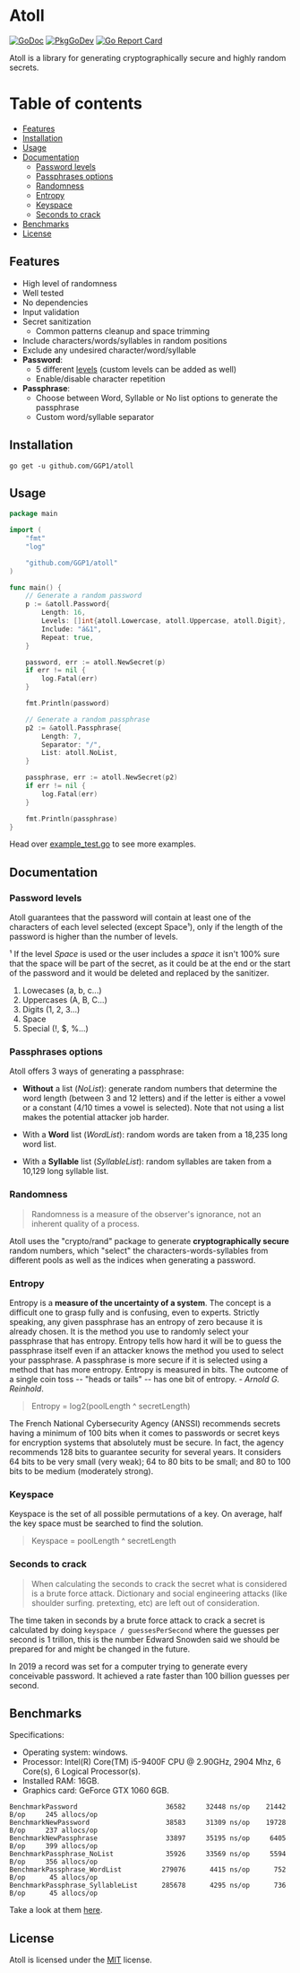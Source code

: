 # Atoll

[![GoDoc](https://img.shields.io/static/v1?label=godoc&message=reference&color=blue)](https://godoc.org/github.com/GGP1/atoll)
[![PkgGoDev](https://pkg.go.dev/badge/github.com/GGP1/atoll)](https://pkg.go.dev/github.com/GGP1/atoll)
[![Go Report Card](https://goreportcard.com/badge/github.com/GGP1/atoll)](https://goreportcard.com/report/github.com/GGP1/atoll)

Atoll is a library for generating cryptographically secure and highly random secrets.

# Table of contents

- [Features](#features)
- [Installation](#installation)
- [Usage](#usage)
- [Documentation](#documentation)
    - [Password levels](#password-levels)
    - [Passphrases options](#passphrases-options)
    - [Randomness](#randomness)
    - [Entropy](#entropy)
    - [Keyspace](#keyspace)
    - [Seconds to crack](#seconds-to-crack)
- [Benchmarks](#benchmarks)
- [License](#license)

## Features

- High level of randomness
- Well tested
- No dependencies
- Input validation
- Secret sanitization
    * Common patterns cleanup and space trimming
- Include characters/words/syllables in random positions
- Exclude any undesired character/word/syllable
- **Password**:
    * 5 different [levels](#password-levels) (custom levels can be added as well)
    * Enable/disable character repetition
- **Passphrase**:
    * Choose between Word, Syllable or No list options to generate the passphrase
    * Custom word/syllable separator

## Installation

```
go get -u github.com/GGP1/atoll
```

## Usage

```go
package main

import (
    "fmt"
    "log"

    "github.com/GGP1/atoll"
)

func main() {
    // Generate a random password
    p := &atoll.Password{
        Length: 16,
        Levels: []int{atoll.Lowercase, atoll.Uppercase, atoll.Digit},
        Include: "á&1",
        Repeat: true,
    }

    password, err := atoll.NewSecret(p)
    if err != nil {
        log.Fatal(err)
    }

    fmt.Println(password)

    // Generate a random passphrase
    p2 := &atoll.Passphrase{
        Length: 7,
        Separator: "/",
        List: atoll.NoList,
    }

    passphrase, err := atoll.NewSecret(p2)
    if err != nil {
        log.Fatal(err)
    }

    fmt.Println(passphrase)
}
```

Head over [example_test.go](/example_test.go) to see more examples.

## Documentation

### Password levels

Atoll guarantees that the password will contain at least one of the characters of each level selected (except Space¹), only if the length of the password is higher than the number of levels.

¹ If the level *Space* is used or the user includes a *space* it isn't 100% sure that the space will be part of the secret, as it could be at the end or the start of the password and it would be deleted and replaced by the sanitizer.

1. Lowecases (a, b, c...)
2. Uppercases (A, B, C...)
3. Digits (1, 2, 3...)
4. Space
5. Special (!, $, %...)

### Passphrases options

Atoll offers 3 ways of generating a passphrase:

- **Without** a list (*NoList*): generate random numbers that determine the word length (between 3 and 12 letters) and if the letter is either a vowel or a constant (4/10 times a vowel is selected). Note that not using a list makes the potential attacker job harder.

- With a **Word** list (*WordList*): random words are taken from a 18,235 long word list.
    
- With a **Syllable** list (*SyllableList*): random syllables are taken from a 10,129 long syllable list.

### Randomness

> Randomness is a measure of the observer's ignorance, not an inherent quality of a process.

Atoll uses the "crypto/rand" package to generate **cryptographically secure** random numbers, which "select" the characters-words-syllables from different pools as well as the indices when generating a password.

### Entropy

Entropy is a **measure of the uncertainty of a system**. The concept is a difficult one to grasp fully and is confusing, even to experts. Strictly speaking, any given passphrase has an entropy of zero because it is already chosen. It is the method you use to randomly select your passphrase that has entropy. Entropy tells how hard it will be to guess the passphrase itself even if an attacker knows the method you used to select your passphrase. A passphrase is more secure if it is selected using a method that has more entropy. Entropy is measured in bits. The outcome of a single coin toss -- "heads or tails" -- has one bit of entropy. - *Arnold G. Reinhold*.

> Entropy = log2(poolLength ^ secretLength)

The French National Cybersecurity Agency (ANSSI) recommends secrets having a minimum of 100 bits when it comes to passwords or secret keys for encryption systems that absolutely must be secure. In fact, the agency recommends 128 bits to guarantee security for several years. It considers 64 bits to be very small (very weak); 64 to 80 bits to be small; and 80 to 100 bits to be medium (moderately strong).

### Keyspace

Keyspace is the set of all possible permutations of a key. On average, half the key space must be searched to find the solution.

> Keyspace = poolLength ^ secretLength

### Seconds to crack

> When calculating the seconds to crack the secret what is considered is a brute force attack. Dictionary and social engineering attacks (like shoulder surfing. pretexting, etc) are left out of consideration.

The time taken in seconds by a brute force attack to crack a secret is calculated by doing `keyspace / guessesPerSecond` where the guesses per second is 1 trillon, this is the number Edward Snowden said we should be prepared for and might be changed in the future.

In 2019 a record was set for a computer trying to generate every conceivable password. It achieved a rate faster than 100 billion guesses per second.

## Benchmarks

Specifications: 
* Operating system: windows.
* Processor: Intel(R) Core(TM) i5-9400F CPU @ 2.90GHz, 2904 Mhz, 6 Core(s), 6 Logical Processor(s).
* Installed RAM: 16GB.
* Graphics card: GeForce GTX 1060 6GB.

```
BenchmarkPassword                  	   36582     32448 ns/op    21442 B/op     245 allocs/op
BenchmarkNewPassword               	   38583     31309 ns/op    19728 B/op     237 allocs/op
BenchmarkNewPassphrase             	   33897     35195 ns/op     6405 B/op     399 allocs/op
BenchmarkPassphrase_NoList         	   35926     33569 ns/op     5594 B/op     356 allocs/op
BenchmarkPassphrase_WordList       	  279076      4415 ns/op      752 B/op      45 allocs/op
BenchmarkPassphrase_SyllableList   	  285678      4295 ns/op      736 B/op      45 allocs/op
```

Take a look at them [here](/benchmark_test.go).

## License

Atoll is licensed under the [MIT](/LICENSE) license.